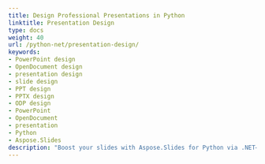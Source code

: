 ```yaml
---
title: Design Professional Presentations in Python
linktitle: Presentation Design
type: docs
weight: 40
url: /python-net/presentation-design/
keywords:
- PowerPoint design
- OpenDocument design
- presentation design
- slide design
- PPT design
- PPTX design
- ODP design
- PowerPoint
- OpenDocument
- presentation
- Python
- Aspose.Slides
description: "Boost your slides with Aspose.Slides for Python via .NET—design, automate, and convert PowerPoint and OpenDocument presentations effortlessly. Learn more now!"
---
```

